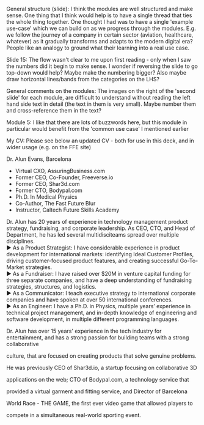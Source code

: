 General structure (slide): I think the modules are well structured and make sense. One thing that I think would help is to have a single thread that ties the whole thing together. One thought I had was to have a single 'example use-case' which we can build on as we progress through the modules. E.g. we follow the journey of a company in certain sector (aviation, healthcare, whatever) as it gradually transforms and adapts to the modern digital era? People like an analogy to ground what their learning into a real use case.


Slide 15: The flow wasn't clear to me upon first reading - only when I saw the numbers did it begin to make sense. I wonder if reversing the slide to go top-down would help? Maybe make the numbering bigger? Also maybe draw horizontal lines/bands from the categories on the LHS? 

General comments on the modules: The images on the right of the 'second slide' for each module, are difficult to understand without reading the left hand side text in detail (the text in them is very small). Maybe number them and cross-reference them in the text?

Module 5: I like that there are lots of buzzwords here, but this module in particular would benefit from the 'common use case' I mentioned earlier

My CV: Please see below an updated CV - both for use in this deck, and in wider usage (e.g. on the FFE site)

Dr. Alun Evans, Barcelona

- Virtual CXO, AssuringBusiness.com
- Former CEO, Co-Founder, Freeverse.io
- Former CEO, Shar3d.com
- Former CTO, Bodypal.com
- Ph.D. In Medical Physics
- Co-Author, The Fast Future Blur
- Instructor, Caltech Future Skills Academy

Dr. Alun has 20 years of experience in technology management product strategy, fundraising, and corporate leadership. As CEO, CTO, and Head of Department, he has led several multidisciteams spread over multiple disciplines.  
► As a Product Strategist: I have considerable experience in product development for international markets: identifying Ideal Customer Profiles, driving customer-focused product features, and creating successful Go-To-Market strategies.  
► As a Fundraiser: I have raised over $20M in venture capital funding for three separate companies, and have a deep understanding of fundraising strategies, structures, and logistics.  
► As a Communicator: I teach executive strategy to international corporate companies and have spoken at over 50 international conferences.  
► As an Engineer: I have a Ph.D. in Physics, multiple years’ experience in technical project management, and in-depth knowledge of engineering and software development, in multiple different programming languages.

Dr. Alun has over 15 years' experience in the tech industry for entertainment,
and has a strong passion for building teams with a strong collaborative

culture, that are focused on creating products that solve genuine problems.

He was previously CEO of Shar3d.io, a startup focusing on collaborative 3D

applications on the web; CTO of Bodypal.com, a technology service that

provided a virtual garment and fitting service, and Director of Barcelona

World Race - THE GAME, the first ever video game that allowed players to

compete in a simultaneous real-world sporting event.

